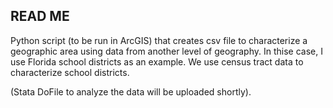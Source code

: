 ## READ ME

Python script (to be run in ArcGIS) that creates csv file to characterize a geographic area using data from another level of geography.
In thise case, I use Florida school districts as an example. We use census tract data to characterize school districts.

(Stata DoFile to analyze the data will be uploaded shortly).
